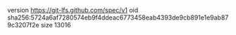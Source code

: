 version https://git-lfs.github.com/spec/v1
oid sha256:5724a6af7280574eb9f4ddeac6773458eab4393de9cb891e1e9ab879c3207f2e
size 13016
